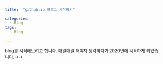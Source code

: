 ```yaml
---
title:  "github.io 블로그 시작하기"

categories:
  - Blog
tags:
  - Blog

---
```


blog를 시작해보려고 합니다. 
매일매일 해야지 생각하다가 2020년에 시작하게 되었습니다.ㅋㅋ
